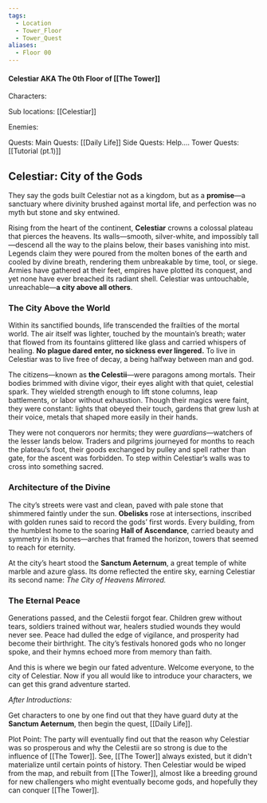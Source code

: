 ```yaml
---
tags:
  - Location
  - Tower_Floor
  - Tower_Quest
aliases:
  - Floor 00
---
```

#### Celestiar AKA The 0th Floor of [[The Tower]]

Characters:

Sub locations:
	[[Celestiar]]

Enemies:

Quests:
	Main Quests:
		[[Daily Life]]
	Side Quests:
		Help....
	Tower Quests:
		[[Tutorial (pt.1)]]

## Celestiar: City of the Gods
They say the gods built Celestiar not as a kingdom, but as a **promise**—a sanctuary where divinity brushed against mortal life, and perfection was no myth but stone and sky entwined.

Rising from the heart of the continent, **Celestiar** crowns a colossal plateau that pierces the heavens. Its walls—smooth, silver-white, and impossibly tall—descend all the way to the plains below, their bases vanishing into mist. Legends claim they were poured from the molten bones of the earth and cooled by divine breath, rendering them unbreakable by time, tool, or siege. Armies have gathered at their feet, empires have plotted its conquest, and yet none have ever breached its radiant shell. Celestiar was untouchable, unreachable—**a city above all others**.

### **The City Above the World**

Within its sanctified bounds, life transcended the frailties of the mortal world. The air itself was lighter, touched by the mountain’s breath; water that flowed from its fountains glittered like glass and carried whispers of healing. **No plague dared enter, no sickness ever lingered.** To live in Celestiar was to live free of decay, a being halfway between man and god.

The citizens—known as **the Celestii**—were paragons among mortals. Their bodies brimmed with divine vigor, their eyes alight with that quiet, celestial spark. They wielded strength enough to lift stone columns, leap battlements, or labor without exhaustion. Though their magics were faint, they were constant: lights that obeyed their touch, gardens that grew lush at their voice, metals that shaped more easily in their hands.

They were not conquerors nor hermits; they were _guardians_—watchers of the lesser lands below. Traders and pilgrims journeyed for months to reach the plateau’s foot, their goods exchanged by pulley and spell rather than gate, for the ascent was forbidden. To step within Celestiar’s walls was to cross into something sacred.

### **Architecture of the Divine**

The city’s streets were vast and clean, paved with pale stone that shimmered faintly under the sun. **Obelisks** rose at intersections, inscribed with golden runes said to record the gods’ first words. Every building, from the humblest home to the soaring **Hall of Ascendance**, carried beauty and symmetry in its bones—arches that framed the horizon, towers that seemed to reach for eternity.

At the city’s heart stood the **Sanctum Aeternum**, a great temple of white marble and azure glass. Its dome reflected the entire sky, earning Celestiar its second name: _The City of Heavens Mirrored._

### **The Eternal Peace**

Generations passed, and the Celestii forgot fear. Children grew without tears, soldiers trained without war, healers studied wounds they would never see. Peace had dulled the edge of vigilance, and prosperity had become their birthright. The city’s festivals honored gods who no longer spoke, and their hymns echoed more from memory than faith.

And this is where we begin our fated adventure. Welcome everyone, to the city of Celestiar. Now if you all would like to introduce your characters, we can get this grand adventure started.

*After Introductions:*

Get characters to one by one find out that they have guard duty at the **Sanctum Aeternum**, then begin the quest, [[Daily Life]].




Plot Point:
The party will eventually find out that the reason why Celestiar was so prosperous and why the Celestii are so strong is due to the influence of [[The Tower]]. See, [[The Tower]] always existed, but it didn't materialize until certain points of history. Then Celestiar would be wiped from the map, and rebuilt from [[The Tower]], almost like a breeding ground for new challengers who might eventually become gods, and hopefully they can conquer [[The Tower]].